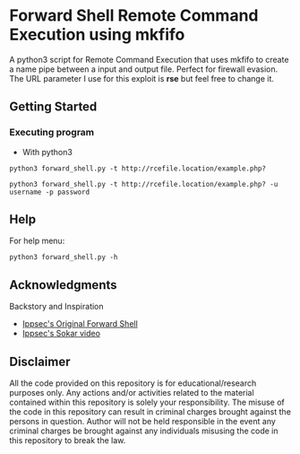# Forward Shell Remote Command Execution using mkfifo

A python3 script for Remote Command Execution that uses mkfifo to create a name pipe between a input and output file. Perfect for firewall evasion. The URL parameter I use for this exploit is **rse** but feel free to change it.

## Getting Started

### Executing program

* With python3
```
python3 forward_shell.py -t http://rcefile.location/example.php?
```
```
python3 forward_shell.py -t http://rcefile.location/example.php? -u username -p password
``` 

## Help

For help menu:
```
python3 forward_shell.py -h
```

## Acknowledgments

Backstory and Inspiration
* [Ippsec's Original Forward Shell](https://github.com/IppSec/forward-shell)
* [Ippsec's Sokar video](https://www.youtube.com/watch?v=k6ri-LFWEj4)

## Disclaimer
All the code provided on this repository is for educational/research purposes only. Any actions and/or activities related to the material contained within this repository is solely your responsibility. The misuse of the code in this repository can result in criminal charges brought against the persons in question. Author will not be held responsible in the event any criminal charges be brought against any individuals misusing the code in this repository to break the law.